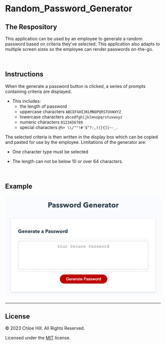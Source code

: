 # Random_Password_Generator

## The Respository

This application can be used by an employee to generate a random password based on criteria they’ve selected. This application also adapts to multiple screen sizes so the employee can render passwords on-the-go.

<br>

## Instructions

When the generate a password button is clicked, a series of prompts containing criteria are displayed.

- This includes:
   - the length of password
   - uppercase characters `ABCEFGHIJKLMNOPQRSTUVWXYZ`
   - lowercase characters `abcedfghijklmnopqrstuvwxyz`
   - numeric characters `0123456789`
   - special characters `@%+ \\/""!#'$^?:,)(}{][~-_.`

The selected criteria is then written in the display box which can be copied and pasted for use by the employee. Limitations of the generator are:

- One character type must be selected 

- The length can not be below 10 or over 64 characters.

<br>

## Example

<img src="./image/RPG Loaded.png" alt="Screenshot of the loading screen">

<br>
 
---

## License

© 2023 Chloe Hill. All Rights Reserved.

Licensed under the [MIT](LICENSE) license.

